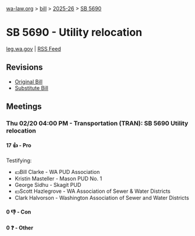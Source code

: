 [wa-law.org](/) > [bill](/bill/) > [2025-26](/bill/2025-26/) > [SB 5690](/bill/2025-26/sb/5690/)

# SB 5690 - Utility relocation
[leg.wa.gov](https://app.leg.wa.gov/billsummary?BillNumber=5690&Year=2025&Initiative=false) | [RSS Feed](./rss.xml)

## Revisions
* [Original Bill](1/)
* [Substitute Bill](S/)

## Meetings
### Thu 02/20 04:00 PM - Transportation (TRAN): SB 5690 Utility relocation
#### 17 👍 - Pro
Testifying:
* 💵Bill Clarke - WA PUD Association
* Kristin Masteller - Mason PUD No. 1
* George Sidhu - Skagit PUD
* 💵Scott Hazlegrove - WA Association of Sewer & Water Districts
* Clark Halvorson - Washington Association of Sewer and Water Districts

#### 0 👎 - Con

#### 0 ❓ - Other
